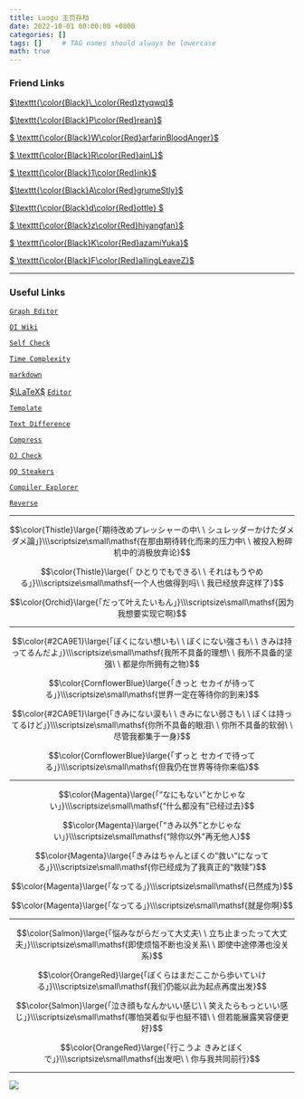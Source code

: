 ```yaml
---
title: Luogu 主页存档
date: 2022-10-01 00:00:00 +0800
categories: []
tags: []     # TAG names should always be lowercase
math: true
---
```


### Friend Links

[$\texttt{\color{Black}\_\color{Red}ztyqwq}$ ](https://www.luogu.com.cn/user/73645)

[$\texttt{\color{Black}P\color{Red}rean}$ ](https://www.luogu.com.cn/user/160839)

[$ \texttt{\color{Black}W\color{Red}arfarinBloodAnger}$ ](https://www.luogu.com.cn/user/188950)

[$ \texttt{\color{Black}R\color{Red}ainL}$ ](https://www.luogu.com.cn/user/355192)

[$ \texttt{\color{Black}1\color{Red}ink}$ ](https://www.luogu.com.cn/user/127873)

[$\texttt{\color{Black}A\color{Red}grumeStly}$ ](https://www.luogu.com.cn/user/128369)

[$\texttt{\color{Black}d\color{Red}ottle} $ ](https://www.luogu.com.cn/user/79067)

[$ \texttt{\color{Black}z\color{Red}hiyangfan}$ ](https://www.luogu.com.cn/user/137603)

[$ \texttt{\color{Black}K\color{Red}azamiYuka}$ ](https://www.luogu.com.cn/user/361833)

[$ \texttt{\color{Black}F\color{Red}allingLeaveZ}$ ](https://www.luogu.com.cn/user/179193)

---
### Useful Links

[$\texttt{Graph Editor}$](https://csacademy.com/app/graph_editor/)

[$\texttt{OI Wiki}$](https://oi-wiki.org/)

[$\texttt{Self Check}$](https://www.luogu.com.cn/blog/Imakf/oier-cuo-wu-ge-ji#)

[$\texttt{Time Complexity}$](https://www.luogu.com.cn/paste/sgdixl7k)

[$\texttt{markdown}$](https://www.luogu.com.cn/discuss/439504)

[$\LaTeX$](https://www.luogu.com.cn/blog/IowaBattleship/latex-gong-shi-tai-quan)  [$\texttt{Editor}$](https://www.latexlive.com/)

[$\texttt{Template}$](https://www.luogu.com.cn/paste/9h7fvp7a)

[$\texttt{Text Difference}$](https://www.jq22.com/textDifference)

[$\texttt{Compress}$](https://mivik.gitee.io/compress)

[$\texttt{OJ Check}$](https://luogu-status.henry-ji.tk/)

[$\texttt{QQ Steakers}$](https://www.luogu.com.cn/paste/2ygmek34)

[$\texttt{Compiler Explorer}$](https://gcc.godbolt.org/)

[$\texttt{Reverse}$](https://www.luogu.com.cn/paste/8fmbqltm)

---

$$\color{Thistle}\large{「期待改めプレッシャーの中\ \  シュレッダーかけたダメダメ論」}\\\scriptsize\small\mathsf{在那由期待转化而来的压力中\ \ 被投入粉碎机中的消极放弃论}$$

$$\color{Thistle}\large{「
ひとりでもできる\ \ それはもうやめる」}\\\scriptsize\small\mathsf{一个人也做得到吗\ \ 我已经放弃这样了}$$

$$\color{Orchid}\large{「だって叶えたいもん」}\\\scriptsize\small\mathsf{因为我想要实现它啊}$$

----

$$\color{#2CA9E1}\large{「ぼくにない想いも\ \ ぼくにない強さも\ \ きみは持ってるんだよ」}\\\scriptsize\small\mathsf{我所不具备的理想\ \ 我所不具备的坚强\ \ 都是你所拥有之物}$$

$$\color{CornflowerBlue}\large{「きっと セカイが待ってる」}\\\scriptsize\small\mathsf{世界一定在等待你的到来}$$

$$\color{#2CA9E1}\large{「きみにない涙も\ \ きみにない弱さも\ \ ぼくは持ってるけど」}\\\scriptsize\small\mathsf{你所不具备的眼泪\ \ 你所不具备的软弱\ \ 尽管我都集于一身}$$

$$\color{CornflowerBlue}\large{「ずっと セカイで待ってる」}\\\scriptsize\small\mathsf{但我仍在世界等待你来临}$$

-------

$$\color{Magenta}\large{「“なにもない”とかじゃない」}\\\scriptsize\small\mathsf{“什么都没有”已经过去}$$

$$\color{Magenta}\large{「“きみ以外”とかじゃない」}\\\scriptsize\small\mathsf{“除你以外”再无他人}$$

$$\color{Magenta}\large{「きみはちゃんとぼくの“救い”になってる」}\\\scriptsize\small\mathsf{你已经成为了我真正的“救赎”}$$

$$\color{Magenta}\large{「なってる」}\\\scriptsize\small\mathsf{已然成为}$$

$$\color{Magenta}\large{「なってる」}\\\scriptsize\small\mathsf{就是你啊}$$

-----


$$\color{Salmon}\large{「悩みながらだって大丈夫\ \ 立ち止まったって大丈夫」}\\\scriptsize\small\mathsf{即使烦恼不断也没关系\ \ 即使中途停滞也没关系}$$

$$\color{OrangeRed}\large{「ぼくらはまだここから歩いていける」}\\\scriptsize\small\mathsf{我们仍能以此为起点再度出发}$$

$$\color{Salmon}\large{「泣き顔もなんかいい感じ\ \ 笑えたらもっといい感じ」}\\\scriptsize\small\mathsf{哪怕哭着似乎也挺不错\ \ 但若能展露笑容便更好}$$

$$\color{OrangeRed}\large{「行こうよ きみとぼくで」}\\\scriptsize\small\mathsf{出发吧\ \  你与我共同前行}$$

---
![](https://cdn.luogu.com.cn/upload/image_hosting/50th0ooy.png)